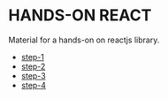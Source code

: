 # HANDS-ON REACT

Material for a hands-on on reactjs library.

- [step-1](https://github.com/plouc/hands-on-react/tree/step-1)
- [step-2](https://github.com/plouc/hands-on-react/tree/step-2)
- [step-3](https://github.com/plouc/hands-on-react/tree/step-3)
- [step-4](https://github.com/plouc/hands-on-react/tree/step-4)
